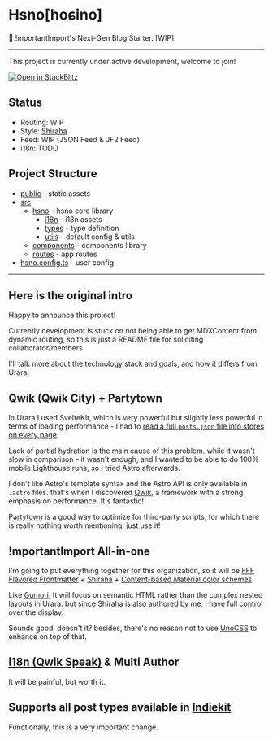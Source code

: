 # Hsno[hoɕino]

🐳 !mportantImport's Next-Gen Blog Starter. [WIP]

---

This project is currently under active development, welcome to join!

[![Open in StackBlitz](https://developer.stackblitz.com/img/open_in_stackblitz.svg)](https://stackblitz.com/github/importantimport/hsno)

## Status

- Routing: WIP
- Style: [Shiraha](https://github.com/importantimport/shiraha)
- Feed: WIP (JSON Feed & JF2 Feed)
- i18n: TODO

## Project Structure

- [public](/public/) - static assets
- [src](/src/)
  - [hsno](/src/hsno/) - hsno core library
    - [i18n](/src/hsno/i18n/) - i18n assets
    - [types](/src/hsno/types/) - type definition
    - [utils](/src/hsno/utils/) - default config & utils
  - [components](/src/components/) - components library
  - [routes](/src/routes/) - app routes
- [hsno.config.ts](/hsno.config.ts) - user config

---

## Here is the original intro

Happy to announce this project!

Currently development is stuck on not being able to get MDXContent from dynamic routing, so this is just a README file for soliciting collaborator/members.

I'll talk more about the technology stack and goals, and how it differs from Urara.

## Qwik (Qwik City) + Partytown

In Urara I used SvelteKit, which is very powerful but slightly less powerful in terms of loading performance - I had to [read a full `posts.json` file into stores on every page](https://github.com/importantimport/urara/blob/main/src/routes/%2Blayout.ts).

Lack of partial hydration is the main cause of this problem. while it wasn't slow in comparison - it wasn't enough, and I wanted to be able to do 100% mobile Lighthouse runs, so I tried Astro afterwards.

I don't like Astro's template syntax and the Astro API is only available in `.astro` files. that's when I discovered [Qwik](https://github.com/BuilderIO/qwik), a framework with a strong emphasis on performance. It's fantastic!

[Partytown](https://github.com/BuilderIO/partytown) is a good way to optimize for third-party scripts, for which there is really nothing worth mentioning. just use it!

## !mportantImport All-in-one

I'm going to put everything together for this organization, so it will be
[FFF Flavored Frontmatter](https://github.com/importantimport/fff) + [Shiraha](https://github.com/importantimport/shiraha) + [Content-based Material color schemes](https://github.com/importantimport/material-color-utilities).

Like [Gumori](https://github.com/importantimport/gumori), It will focus on semantic HTML rather than the complex nested layouts in Urara. but since Shiraha is also authored by me, I have full control over the display.

Sounds good, doesn't it? besides, there's no reason not to use [UnoCSS](https://github.com/unocss/unocss) to enhance on top of that.

## [i18n (Qwik Speak)](https://github.com/robisim74/qwik-speak) & Multi Author

It will be painful, but worth it.

## Supports all post types available in [Indiekit](https://github.com/getindiekit/indiekit)

Functionally, this is a very important change.
